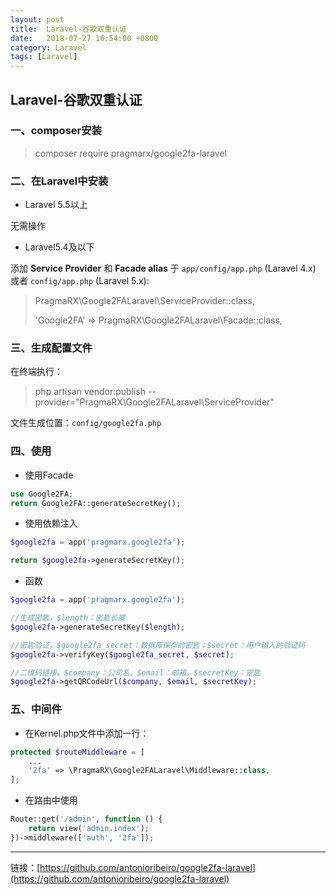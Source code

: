 ```yaml
---
layout: post
title:  Laravel-谷歌双重认证
date:   2018-07-27 16:54:00 +0800
category: Laravel
tags: [Laravel]
---
```

## Laravel-谷歌双重认证

### 一、composer安装

> composer require pragmarx/google2fa-laravel

### 二、在Laravel中安装

* Laravel 5.5以上

无需操作
* Laravel5.4及以下

添加 **Service Provider** 和 **Facade alias** 于 `app/config/app.php` (Laravel 4.x) 或者 `config/app.php` (Laravel 5.x):

>PragmaRX\Google2FALaravel\ServiceProvider::class,
>
>'Google2FA' => PragmaRX\Google2FALaravel\Facade::class,

### 三、生成配置文件

在终端执行：

> php artisan vendor:publish --provider="PragmaRX\Google2FALaravel\ServiceProvider"

文件生成位置：`config/google2fa.php`

### 四、使用

* 使用Facade

```php
use Google2FA;
return Google2FA::generateSecretKey();
```

* 使用依赖注入

```php
$google2fa = app('pragmarx.google2fa');

return $google2fa->generateSecretKey();
```

* 函数

```php
$google2fa = app('pragmarx.google2fa');

//生成密匙，$length：密匙长度
$google2fa->generateSecretKey($length);

//密匙验证，$google2fa_secret：数据库保存的密匙；$secret：用户输入的验证码
$google2fa->verifyKey($google2fa_secret, $secret);

//二维码链接，$company：公司名，$email：邮箱，$secretKey：密匙
$google2fa->getQRCodeUrl($company, $email, $secretKey);
```

### 五、中间件

* 在Kernel.php文件中添加一行：

```php
protected $routeMiddleware = [
    ...
    '2fa' => \PragmaRX\Google2FALaravel\Middleware::class,
];
```

* 在路由中使用

```php
Route::get('/admin', function () {
    return view('admin.index');
})->middleware(['auth', '2fa']);
```

-------

链接：[https://github.com/antonioribeiro/google2fa-laravel](https://github.com/antonioribeiro/google2fa-laravel)